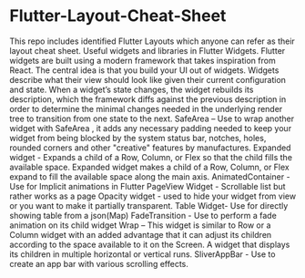 # Flutter-Layout-Cheat-Sheet

This repo includes identified Flutter Layouts which anyone can refer as their layout cheat sheet.
Useful widgets and libraries in Flutter
Widgets.
Flutter widgets are built using a modern framework that takes inspiration from React. The central idea is that you build your UI out of widgets. Widgets describe what their view should look like given their current configuration and state. When a widget’s state changes, the widget rebuilds its description, which the framework diffs against the previous description in order to determine the minimal changes needed in the underlying render tree to transition from one state to the next.
SafeArea – Use to wrap another widget with SafeArea , it adds any necessary padding needed to keep your widget from being blocked by the system status bar, notches, holes, rounded corners and other "creative" features by manufactures.
Expanded widget - Expands a child of a Row, Column, or Flex so that the child fills the available space. Expanded widget makes a child of a Row, Column, or Flex expand to fill the available space along the main axis.
AnimatedContainer - Use for Implicit animations in Flutter
 PageView Widget - Scrollable list but rather works as a page
Opacity widget - used to hide your widget from view or you want to make it partially transparent.
Table Widget- Use for directly showing table from a json(Map)
 FadeTransition - Use to perform a fade animation on its child widget
Wrap – This widget is similar to Row or a Column widget with an added advantage that it can adjust its children according to the space available to it on the Screen. A widget that displays its children in multiple horizontal or vertical runs.
SliverAppBar - Use to create an app bar with various scrolling effects.
